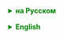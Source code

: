 <details style="margin-top: 16px">
  <summary style="cursor: pointer; color: green;"><b>на Русском</b></summary>


## Проект "Обменный пункт валюты"

**Описание проекта:**
Разработать консольное приложение для имитации работы обменного пункта валюты.
Пользователи могут регистрировать аккаунты, открывать счета в различных валютах, пополнять счета, снимать средства со счетов, осуществлять обмен валюты, а также просматривать историю своих операций.

**Техническое задание:**

1. **Многослойная архитектура приложения:**
    - **Модель (Model):** Определить сущности, такие как пользователь, аккаунт, операция, валюта, курс валют и другие необходимые объекты.
    - **Сервис (Service):** Разработать бизнес-логику приложения, включая управление данными пользователей, выполнение валютных операций и т.д.
    - **Репозиторий (Repository):** Создать слой для взаимодействия с хранилищем данных (например, в памяти или файле(-ах)).

2. **Организация данных и управление аккаунтами:**
    - Реализовать механизмы для управления данными пользователя, включая их аккаунты и ведение счетов.
    - У пользователя могут быть счета минимум в 3 разных валютах.

3. **Управление валютными операциями:**
    - Обеспечить функциональность для осуществления валютных операций, включая пополнение, обмен и просмотр истории операций.

4. **Валидация данных:**
    - При регистрации нового пользователя реализовать валидацию введенного email и пароля. Валидация должна убедиться, что email соответствует стандартному формату электронной почты, а пароль соответствует заданным критериям безопасности (например, минимальная длина, наличие букв и цифр).

5. **Пользовательский интерфейс:**
    - Реализовать консольное меню для доступа к функциональности приложения.

6. **Тестирование:**
    - Разработать JUnit тесты для проверки всех аспектов функциональности приложения, особое внимание уделить тестированию сервисного слоя.

7. **Использование коллекции Map:**
    - В процессе разработки приложения активно использовать коллекцию `Map` для организации и управления данными, такими как учетные записи пользователей, счета, курсы валют и другие подходящие сценарии.
    - Например:
        - Для хранения списка аккаунтов пользователя, где ключом будет идентификатор пользователя, а значением - список его аккаунтов.
        - Для хранения курсов валют, где ключом будет код валюты, а значением - текущий курс.

**Опционально:**
- Возможность сохранения и загрузки данных пользователя.
- В случае провала валидации, приложение должно выбрасывать исключение, которое затем должно быть корректно обработано. Это может включать информирование пользователя о причине ошибки и предложение повторить попытку ввода данных.
- Функционал для просмотра исторических курсов валют.

</details>

<details style="margin-top: 16px">
  <summary style="cursor: pointer; color: green;"><b>English</b></summary>

## "Currency Exchange Office" Project

**Project Description:**
Develop a console application to simulate a currency exchange office operation. Users can register accounts, open accounts in various currencies, deposit funds, withdraw funds, perform currency exchanges, and view their transaction history.

**Technical Specification:**

1. **Multi-Layer Application Architecture:**
    - **Model (Model):** Define entities such as user, account, transaction, currency, exchange rate, and other necessary objects.
    - **Service (Service):** Develop the business logic of the application, including managing user data, executing currency operations, etc.
    - **Repository (Repository):** Create a layer for interaction with the data storage (e.g., in-memory or file(s)).

2. **Data Organization and Account Management:**
    - Implement mechanisms for managing user data, including their accounts and ledgers.
    - A user should have accounts in at least 3 different currencies.

3. **Currency Operation Management:**
    - Provide functionality for carrying out currency operations, including deposits, exchanges, and viewing transaction history.

4. **Data Validation:**
    - When registering a new user, implement validation for the entered email and password. Validation should ensure the email conforms to the standard email format, and the password meets set security criteria (e.g., minimum length, presence of letters and numbers).

5. **User Interface:**
    - Implement a console menu for accessing the application's functionality.

6. **Testing:**
    - Develop JUnit tests to check all aspects of the application's functionality, with special attention to testing the service layer.

7. **Using the Map Collection:**
    - Actively use the `Map` collection for organizing and managing data, such as user accounts, accounts, exchange rates, and other suitable scenarios during application development.
    - For example:
        - To store a list of a user's accounts, where the key is the user ID, and the value is a list of their accounts.
        - To store exchange rates, where the key is the currency code, and the value is the current rate.

**Optional:**
- The ability to save and load user data.
- In case of validation failure, the application should throw an exception, which should then be properly handled. This may include informing the user of the reason for the error and offering to retry entering data.
- Functionality to view historical exchange rates.

</details>